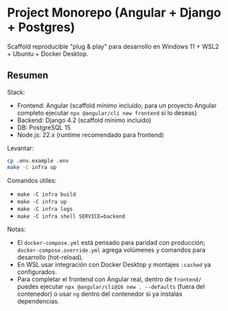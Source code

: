 # Project Monorepo (Angular + Django + Postgres)

Scaffold reproducible "plug & play" para desarrollo en Windows 11 + WSL2 + Ubuntu + Docker Desktop.

## Resumen
Stack:
- Frontend: Angular (scaffold mínimo incluido; para un proyecto Angular completo ejecutar `npx @angular/cli new frontend` si lo deseas)
- Backend: Django 4.2 (scaffold mínimo incluido)
- DB: PostgreSQL 15
- Node.js: 22.x (runtime recomendado para frontend)

Levantar:
```bash
cp .env.example .env
make -C infra up
```

Comandos útiles:
- `make -C infra build`
- `make -C infra up`
- `make -C infra logs`
- `make -C infra shell SERVICE=backend`

Notas:
- El `docker-compose.yml` está pensado para paridad con producción; `docker-compose.override.yml` agrega volúmenes y comandos para desarrollo (hot-reload).
- En WSL usar integración con Docker Desktop y montajes `:cached` ya configurados.
- Para completar el frontend con Angular real, dentro de `frontend/` puedes ejecutar `npx @angular/cli@16 new . --defaults` (fuera del contenedor) o usar `ng` dentro del contenedor si ya instalas dependencias.
